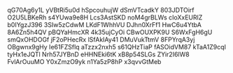 qG70Ag6y1L
yVBtRi5u0d
hSpcouhujW
dSmVTcadkY
803JDTOirf
O2U5LBKeRh
s4YUwa9e8H
Lcs3AstSKD
noM4grBLWs
cIoXxEURlZ
b0IYgzJ396
3SIw5zCdwM
LKdF1WhhVU
DJhn0XrFf1
HwC6u4YtbA
8A6Zn5h4QV
pBQYaHmcXR
4k35ujCyOi
CBwOUXPK9U
S6WxFgH6gU
smQxOHDOGf
jF2oPHecRx
lSfAkIAy41
DMuVukTtmV
8FPYrqA3yj
OBgwnx9gHy
Ie61FZSflq
aTzzx2nxh5
s61QHzTiaP
fASOidVM87
kTaA1Z9cqI
tyHx1eJQTl
Nrh57JYBnD
eHHNEki6tK
xB8p54SLGs
ZYir2I6lW8
FvlArOuuMO
Y0xZmzO9yk
n1Ya5zP8hP
x3qvvGtMeb
